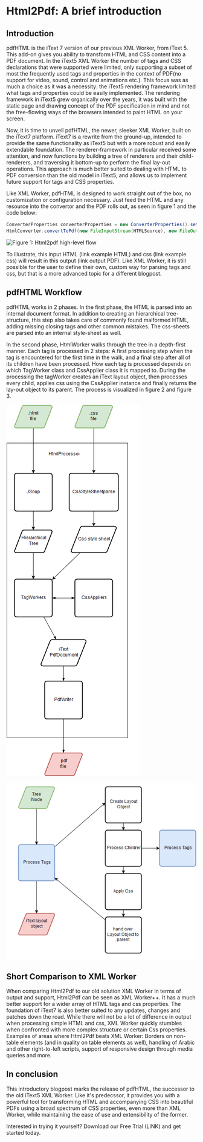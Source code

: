 # Html2Pdf: A brief introduction

## Introduction
pdfHTML is the iText 7 version of our previous XML Worker, from iText 5. This add-on gives you ability to transform HTML and CSS content into a PDF document. In the iText5 XML Worker  the number of tags and CSS declarations that were supported were limited, only supporting a subset of most the frequently used tags and properties in the context of PDF(no support for video, sound, control and animations etc.). This focus was as much a choice as it was a necessity: the iText5 rendering framework limited what tags and properties could be easily implemented. The rendering framework in iText5 grew organically over the years, it was built with the static page and drawing concept of the PDF specification in mind and not the free-flowing ways of the browsers intended to paint HTML on your screen.

Now, it is time to unveil pdfHTML, the newer, sleeker XML Worker, built on the iText7 platform. iText7 is a rewrite from the ground-up, intended to provide the same functionality as iText5 but with a more robust and easily extendable foundation. The renderer-framework in particular received some attention, and now functions by building a tree of renderers and their child-renderers, and traversing it bottom-up to perform the final lay-out operations. This approach is much better suited to dealing with HTML to PDF conversion than the old model in iText5, and allows us to implement future support for tags and CSS properties.

Like XML Worker, pdfHTML is designed to work straight out of the box, no customization or configuration necessary. Just feed the HTML and any resource into the convertor and the PDF rolls out, as seen in figure 1 and the code below:

```java
ConverterProperties converterProperties = new ConverterProperties().setBaseUri(resoureLocation);
HtmlConverter.convertToPdf(new FileInputStream(HTMLSource), new FileOutputStream(pdfDestination), converterProperties);
```

![Figure 1: Html2pdf high-level flow][high_flow]

To illustrate, this input HTML (link example HTML) and css (link example css) will result in this output (link output PDF).
Like XML Worker, it is still possible for the user to define their own, custom way for parsing tags and css, but that is a more advanced topic for a different blogpost.

## pdfHTML Workflow
pdfHTML works in 2 phases. In the first phase, the HTML is parsed into an internal document format. In addition to creating an hierarchical tree-structure, this step also takes care of commonly found malformed HTML, adding missing closing tags and other common mistakes. The css-sheets are parsed into an internal style-sheet as well.

In the second phase, HtmlWorker walks through the tree in a depth-first manner. Each tag is processed in 2 steps: A first processing step when the tag is encountered for the first time in the walk, and a final step after all of its children have been processed. How each tag is processed depends on which TagWorker class and CssApplier class it is mapped to. During the processing the tagWorker creates an iText layout object, then processes every child, applies css using the CssApplier instance and finally returns the lay-out object to its parent. The process is visualized in figure 2 and figure 3.

![Figure 2: Html2pdf internal flow][internal_flow]

![Figure 3: Html2pdf tag processing flow][tag_processing]

## Short Comparison to XML Worker
When comparing Html2Pdf to our old solution XML Worker in terms of output and support, Html2Pdf can be seen as XML Worker++. It has a much better support for a wider array of HTML tags and css properties. The foundation of iText7 is also better suited to any updates, changes and patches down the road. While there will not be a lot of difference in output when processing simple HTML and css, XML Worker quickly stumbles when confronted with more complex structure or certain Css properties. Examples of areas where Html2Pdf beats XML Worker: Borders on non-table elements (and in quality on table elements as well), handling of Arabic and other right-to-left scripts, support of responsive design through media queries and more.

## In conclusion
This introductory blogpost marks the release of pdfHTML, the successor to the old iText5 XML Worker. Like it's predecssor, it provides you with a powerful tool for transforming HTML and accompanying CSS into beautiful PDFs using a broad spectrum of CSS properties, even more than XML Worker, while maintaining the ease of use and extensibility of the former.

Interested in trying it yourself? Download our Free Trial (LINK) and get started today.

[high_flow]: Images/Html2Pdf_Flow.png "High Level flow"

[internal_flow]: Images/Blogpost_overview_internal_flow.png "Internal flow"

[tag_processing]: Images/Blogpost_overview_flow_tagProcessing.png "Tag processing flow"

